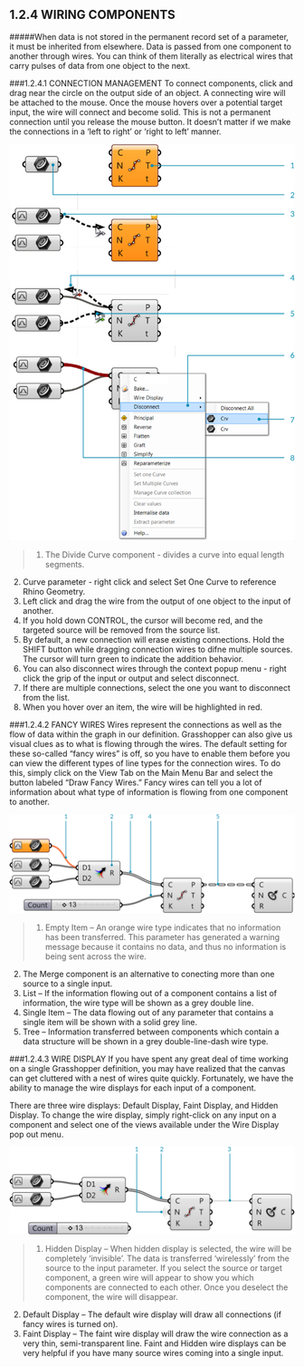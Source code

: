 ## 1.2.4 WIRING COMPONENTS

#####When data is not stored in the permanent record set of a parameter, it must be inherited from elsewhere. Data is passed from one component to another through wires. You can think of them literally as electrical wires that carry pulses of data from one object to the next.

###1.2.4.1 CONNECTION MANAGEMENT
To connect components, click and drag near the circle on the output side of an object. A connecting wire will be attached to the mouse. Once the mouse hovers over a potential target input, the wire will connect and become solid. This is not a permanent connection until you release the mouse button. It doesn’t matter if we make the connections in a ‘left to right’ or ‘right to left’ manner.

![IMAGE](images/1-2-4/1-2-4_001-connection-management.png)
>1. The Divide Curve component - divides a curve into equal length segments.
2. Curve parameter - right click and select Set One Curve to reference Rhino Geometry.
3. Left click and drag the wire from the output of one object to the input of another.
4. If you hold down CONTROL, the cursor will become red, and the targeted source will be removed from the source list.
5. By default, a new connection will erase existing connections. Hold the SHIFT button while dragging connection wires to difne multiple sources. The cursor will turn green to indicate the addition behavior.
6. You can also disconnect wires through the context popup menu - right click the grip of the input or output and select disconnect.
7. If there are multiple connections, select the one you want to disconnect from the list.
8. When you hover over an item, the wire will be highlighted in red.

###1.2.4.2 FANCY WIRES
Wires represent the connections as well as the flow of data within the graph in our definition. Grasshopper can also give us visual clues as to what is flowing through the wires. The default setting for these so-called “fancy wires” is off, so you have to enable them before you can view the different types of line types for the connection wires. To do this, simply click on the View Tab on the Main Menu Bar and select the button labeled “Draw Fancy Wires.” Fancy wires can tell you a lot of information about what type of information is flowing from one component to another.

![IMAGE](images/1-2-4/1-2-4_002-fancy-wires.png)
>1. Empty Item – An orange wire type indicates that no information has been transferred. This parameter has generated a warning message because it contains no data, and thus no information is being sent across the wire.
2. The Merge component is an alternative to conecting more than one source to a single input.
3. List – If the information flowing out of a component contains a list of information, the wire type will be shown as a grey double line.
4. Single Item – The data flowing out of any parameter that contains a single item will be shown with a solid grey line.
5.  Tree – Information transferred between components which contain a data structure will be shown in a grey double-line-dash wire type.

###1.2.4.3 WIRE DISPLAY
If you have spent any great deal of time working on a single Grasshopper definition, you may have realized that the canvas can get cluttered with a nest of wires quite quickly. Fortunately, we have the ability to manage the wire displays for each input of a component.

There are three wire displays: Default Display, Faint Display, and Hidden Display. To change the wire display, simply right-click on any input on a component and select one of the views available under the Wire Display pop out menu.

![IMAGE](images/1-2-4/1-2-4_003-wire-display.png)
>1. Hidden Display – When hidden display is selected, the wire will be completely ‘invisible’. The data is transferred ‘wirelessly’ from the source to the input parameter. If you select the source or target component, a green wire will appear to show you which components are connected to each other. Once you deselect the component, the wire will disappear.
2. Default Display – The default wire display will draw all connections (if fancy wires is turned on).
3. Faint Display – The faint wire display will draw the wire connection as a very thin, semi-transparent line. Faint and Hidden wire displays can be very helpful if you have many source wires coming into a single input.
